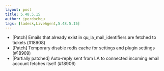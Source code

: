 ```yaml
---
layout: post
title: 5.48.5.15
author: jperdochqu
tags: [ladesk,LiveAgent,5.48.5.15]
---
```

- [Patch] Emails that already exist in qu_la_mail_identifiers are fetched to tickets (#18908)
- [Patch] Temporary disable redis cache for settings and plugin settings (#18909)
- [Partially patched] Auto-reply sent from LA to connected incoming email account fetches itself (#18906)

